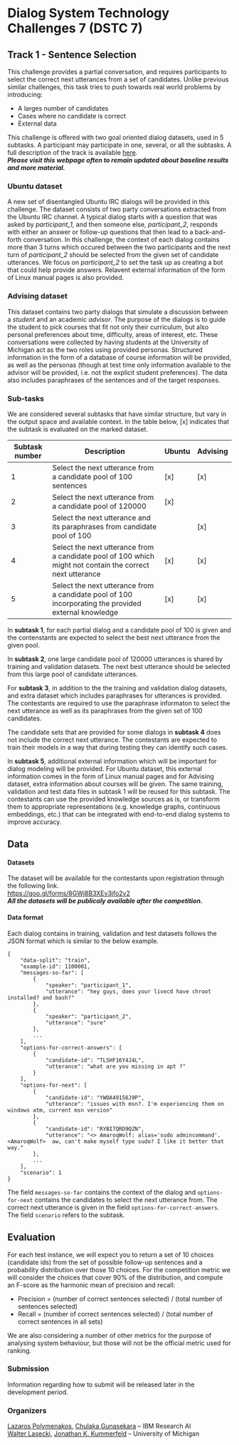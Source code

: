 # Dialog System Technology Challenges 7 (DSTC 7) 
## Track 1 - Sentence Selection

This challenge provides a partial conversation, and requires participants to select the correct next utterances from a set of candidates.
Unlike previous similar challenges, this task tries to push towards real world problems by introducing:

- A larges number of candidates
- Cases where no candidate is correct
- External data

This challenge is offered with two goal oriented dialog datasets, used in 5 subtasks.
A participant may participate in one, several, or all the subtasks.
A full description of the track is available [here](http://workshop.colips.org/dstc7/proposals/DSTC%207%20Task%20Description%20-%20NOESIS_final.pdf "here").<br>
***Please visit this webpage often to remain updated about baseline results and more material.***

### Ubuntu dataset

A new set of disentangled Ubuntu IRC dialogs will be provided in this challenge.
The dataset consists of two party conversations extracted from the Ubuntu IRC channel.
A typical dialog starts with a question that was asked by *participant_1*, and then someone else, *participant_2*, responds with either an answer or follow-up questions that then lead to a back-and-forth conversation.
In this challenge, the context of each dialog contains more than 3 turns which occured between the two participants and the next turn of *participant_2* should be selected from the given set of candidate utterances.
We focus on *participant_2* to set the task up as creating a bot that could help provide answers.
Relavent external information of the form of Linux manual pages is also provided.

### Advising dataset

This dataset contains two party dialogs that simulate a discussion between a *student* and an academic *advisor*.
The purpose of the dialogs is to guide the student to pick courses that fit not only their curriculum, but also personal preferences about time, difficulty, areas of interest, etc.
These conversations were collected by having students at the University of Michigan act as the two roles using provided personas.
Structured information in the form of a database of course information will be provided, as well as the personas (though at test time only information available to the advisor will be provided, i.e. not the explicit student preferences).
The data also includes paraphrases of the sentences and of the target responses.

### Sub-tasks

We are considered several subtasks that have similar structure, but vary in the output space and available context.
In the table below, [x] indicates that the subtask is evaluated on the marked dataset. 

|Subtask number|  Description | Ubuntu  | Advising   |
|--------------| ------------ | ------------ | ------------ |
|1|Select the next utterance from a candidate pool of 100 sentences |  [x] |  [x]  |
|2|Select the next utterance from a candidate pool of 120000  |  [x]  |   |
|3|Select the next utterance and its paraphrases from candidate pool of 100||[x]  |
|4|Select the next utterance from a candidate pool of 100 which might not contain the correct next utterance|  [x] |  [x]  |
|5|Select the next utterance from a candidate pool of 100 incorporating the provided external knowledge|  [x] |  [x]  |

In **subtask 1**, for each partial dialog and a candidate pool of 100 is given and the contenstants are expected to select the best next utterance from the given pool.

In **subtask 2**, one large candidate pool of 120000 utterances is shared by training and validation datasets.
The next best utterance should be selected from this large pool of candidate utterances.

For **subtask 3**, in addition to the the training and validation dialog datasets, and extra dataset which includes paraphrases for utterances is provided.
The contestants are required to use the paraphrase informaton to select the next utterance as well as its paraphrases from the given set of 100 candidates.

The candidate sets that are provided for some dialogs in **subtask 4** does not include the correct next utterance.
The contestants are expected to train their models in a way that during testing they can identify such cases.

In **subtask 5**, additional external information which will be important for dialog modeling will be provided.
For Ubuntu dataset, this external information comes in the form of Linux manual pages and for Advising dataset, extra information about courses will be given.
The same training, validation and test data files in subtask 1 will be reused for this subtask.
The contestants can use the provided knowledge sources as is, or transform them to appropriate representations (e.g. knowledge graphs, continuous embeddings, etc.) that can be integrated with end-to-end dialog systems to improve accuracy.


## Data

#### Datasets
The dataset will be available for the contestants upon registration through the following link. <br>
https://goo.gl/forms/8GWj8B3XEv3jfo2v2 <br>
***All the datasets will be publicaly available after the competition.***

#### Data format
Each dialog contains in training, validation and test datasets follows the JSON format which is similar to the below example.
```
{
    "data-split": "train",
    "example-id": 1100001,
    "messages-so-far": [
        {
            "speaker": "participant_1",
            "utterance": "hey guys, does your livecd have chroot installed? and bash?"
        },
        {
            "speaker": "participant_2",
            "utterance": "sure"
        },
        ...
    ],
    "options-for-correct-answers": [
        {
            "candidate-id": "TLSHF16Y4J4L",
            "utterance": "what are you missing in apt ?"
        }
    ],
    "options-for-next": [
        {
            "candidate-id": "YWOA49156J9P",
            "utterance": "issues with msn?. I'm experiencing them on windows atm, current msn version"
        },
        {
            "candidate-id": "RYBI7QRD9QZN",
            "utterance": "<> AmaroqWolf: alias='sudo admincommand'.  <AmaroqWolf>  aw, can't make myself type sudo? I like it better that way."
        },
        ...
    ],
    "scenario": 1
}
```
The field `messages-so-far` contains the context of the dialog and `options-for-next` contains the candidates to select the next utterance from. The correct next utterance is given in the field `options-for-correct-answers`. The field `scenario` refers to the subtask.

## Evaluation

For each test instance, we will expect you to return a set of 10 choices (candidate ids) from the set of possible follow-up sentences and a probability distribution over those 10 choices.
For the competition metric we will consider the choices that cover 90% of the distribution, and compute an F-score as the harmonic mean of precision and recall:

- Precision = (number of correct sentences selected) / (total number of sentences selected)
- Recall = (number of correct sentences selected) / (total number of correct sentences in all sets)

We are also considering a number of other metrics for the purpose of analysing system behaviour, but those will not be the official metric used for ranking.

### Submission

Information regarding how to submit will be released later in the development period.

### Organizers

[Lazaros Polymenakos](mailto:lcpolyme@us.ibm.com), [Chulaka Gunasekara](mailto:chulaka.gunasekara@ibm.com) – IBM Research AI <br>
[Walter Lasecki](mailto:wlasecki@umich.edu), [Jonathan K. Kummerfeld](http://www.jkk.name) – University of Michigan
